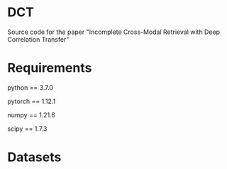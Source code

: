 # DCT
Source code for the paper "Incomplete Cross-Modal Retrieval with Deep Correlation Transfer"

# Requirements
python == 3.7.0

pytorch == 1.12.1

numpy == 1.21.6

scipy == 1.7.3

# Datasets

